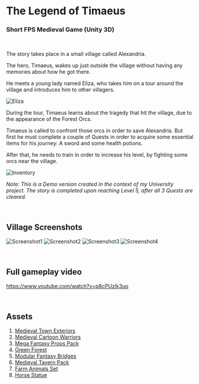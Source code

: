 # The Legend of Timaeus
### Short FPS Medieval Game (Unity 3D)

<br>

The story takes place in a small village called Alexandria.

The hero, Timaeus, wakes up just outside the village without having any memories about how he got there.

He meets a young lady named Eliza, who takes him on a tour around the village and introduces him to other villagers.

![Eliza](https://i.imgur.com/JQzpwwy.png)

During the tour, Timaeus learns about the tragedy that hit the village, due to the appearance of the Forest Orcs.

Timaeus is called to confront those orcs in order to save Alexandria. But first he must complete a couple of Quests
in order to acquire some essential items for his journey: A sword and some health potions.

After that, he needs to train in order to increase his level, by fighting some orcs near the village.

![Inventory](https://i.imgur.com/M78ZedF.png)

*Note: This is a Demo version created in the context of my University project. The story is completed upon reaching Level 5, after all 3 Quests are cleared.*

<br>

## Village Screenshots

![Screenshot1](https://i.imgur.com/mQqZ17j.png)
![Screenshot2](https://i.imgur.com/FBQCgHy.png)
![Screenshot3](https://i.imgur.com/rQuVIxY.png)
![Screenshot4](https://i.imgur.com/4liBFla.png)

<br>

## Full gameplay video

https://www.youtube.com/watch?v=p8cPUzlk3uo

<br>

## Assets

1. [Medieval Town Exteriors](https://assetstore.unity.com/packages/3d/environments/fantasy/medieval-town-exteriors-27026)
2. [Medieval Cartoon Warriors](https://assetstore.unity.com/packages/3d/characters/medieval-cartoon-warriors-90079)
3. [Mega Fantasy Props Pack](https://assetstore.unity.com/packages/3d/environments/fantasy/mega-fantasy-props-pack-87811)
4. [Green Forest](https://assetstore.unity.com/packages/3d/environments/fantasy/green-forest-22762)
5. [Modular Fantasy Bridges](https://assetstore.unity.com/packages/3d/environments/fantasy/modular-fantasy-bridges-99940)
6. [Medieval Tavern Pack](https://assetstore.unity.com/packages/3d/props/furniture/medieval-tavern-pack-112546)
7. [Farm Animals Set](https://assetstore.unity.com/packages/3d/farm-animals-set-97945)
8. [Horse Statue](https://assetstore.unity.com/packages/3d/environments/fantasy/horse-statue-52025)
